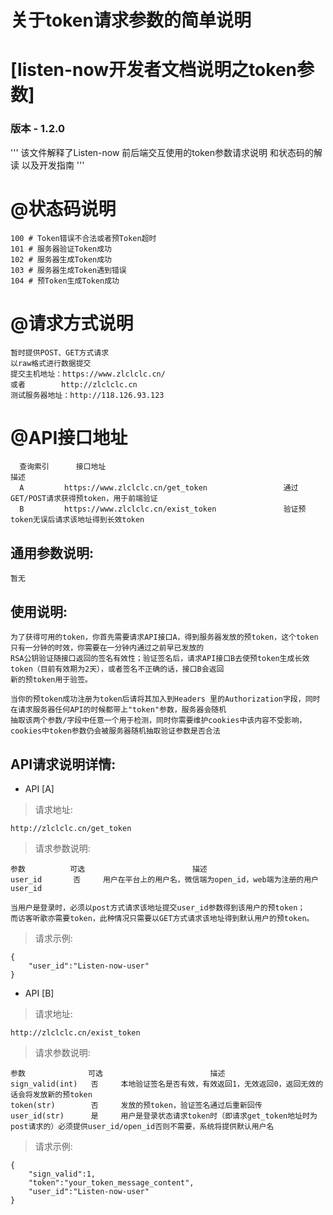 # 关于token请求参数的简单说明

[listen-now开发者文档说明之token参数]
=======================
### 版本 - 1.2.0
'''
该文件解释了Listen-now 前后端交互使用的token参数请求说明
和状态码的解读
以及开发指南
'''

# @状态码说明
```
100 # Token错误不合法或者预Token超时
101 # 服务器验证Token成功
102 # 服务器生成Token成功
103 # 服务器生成Token遇到错误
104 # 预Token生成Token成功

```

# @请求方式说明
```
暂时提供POST、GET方式请求
以raw格式进行数据提交
提交主机地址：https://www.zlclclc.cn/
或者        http://zlclclc.cn
测试服务器地址：http://118.126.93.123
```

# @API接口地址
```
  查询索引      接口地址                                                  描述
  A         https://www.zlclclc.cn/get_token                 通过GET/POST请求获得预token，用于前端验证
  B         https://www.zlclclc.cn/exist_token               验证预token无误后请求该地址得到长效token

```
通用参数说明:
-----------
```
暂无

```

使用说明:
-----------
```
为了获得可用的token，你首先需要请求API接口A，得到服务器发放的预token，这个token只有一分钟的时效，你需要在一分钟内通过之前早已发放的
RSA公钥验证随接口返回的签名有效性；验证签名后，请求API接口B去使预token生成长效token（目前有效期为2天），或者签名不正确的话，接口B会返回
新的预token用于验签。

当你的预token成功注册为token后请将其加入到Headers 里的Authorization字段，同时在请求服务器任何API的时候都带上"token"参数，服务器会随机
抽取该两个参数/字段中任意一个用于检测，同时你需要维护cookies中该内容不受影响，cookies中token参数仍会被服务器随机抽取验证参数是否合法

```

API请求说明详情:
--------------

* API [A]
>请求地址:
```
http://zlclclc.cn/get_token
```
>请求参数说明:
```
参数          可选                        描述
user_id       否     用户在平台上的用户名，微信端为open_id，web端为注册的用户user_id

当用户是登录时，必须以post方式请求该地址提交user_id参数得到该用户的预token；
而访客听歌亦需要token，此种情况只需要以GET方式请求该地址得到默认用户的预token。

```
>请求示例:
```
{
    "user_id":"Listen-now-user"
}
```


* API [B]
>请求地址:
```
http://zlclclc.cn/exist_token
```
>请求参数说明:
```
参数              可选                        描述
sign_valid(int)   否     本地验证签名是否有效，有效返回1，无效返回0，返回无效的话会将发放新的预token
token(str)        否     发放的预token，验证签名通过后重新回传
user_id(str)      是     用户是登录状态请求token时（即请求get_token地址时为post请求的）必须提供user_id/open_id否则不需要，系统将提供默认用户名

```
>请求示例:
```
{
    "sign_valid":1,
    "token":"your_token_message_content",
    "user_id":"Listen-now-user"
}
```

